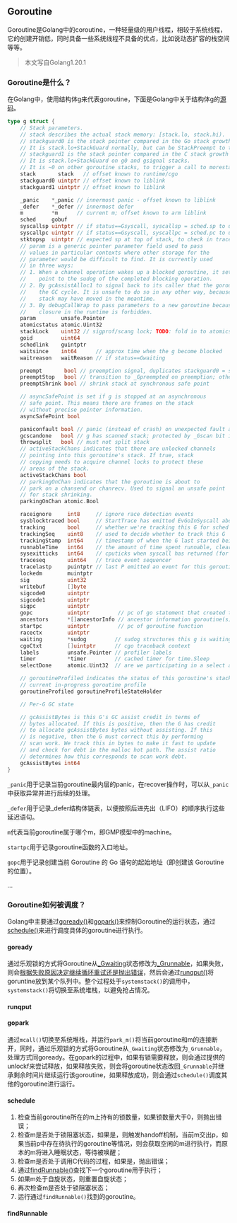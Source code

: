 ## Goroutine

Goroutine是Golang中的coroutine，一种轻量级的用户线程，相较于系统线程，它的创建开销低，同时具备一些系统线程不具备的优点，比如说动态扩容的栈空间等等。

> 本文写自Golang1.20.1

### Goroutine是什么？

在Golang中，使用结构体g来代表goroutine，下面是Golang中关于结构体g的[源码](https://github.com/golang/go/blob/202a1a57064127c3f19d96df57b9f9586145e21c/src/runtime/runtime2.go#L407-L506)。

```go
type g struct {
	// Stack parameters.
	// stack describes the actual stack memory: [stack.lo, stack.hi).
	// stackguard0 is the stack pointer compared in the Go stack growth prologue.
	// It is stack.lo+StackGuard normally, but can be StackPreempt to trigger a preemption.
	// stackguard1 is the stack pointer compared in the C stack growth prologue.
	// It is stack.lo+StackGuard on g0 and gsignal stacks.
	// It is ~0 on other goroutine stacks, to trigger a call to morestackc (and crash).
	stack       stack   // offset known to runtime/cgo
	stackguard0 uintptr // offset known to liblink
	stackguard1 uintptr // offset known to liblink

	_panic    *_panic // innermost panic - offset known to liblink
	_defer    *_defer // innermost defer
	m         *m      // current m; offset known to arm liblink
	sched     gobuf
	syscallsp uintptr // if status==Gsyscall, syscallsp = sched.sp to use during gc
	syscallpc uintptr // if status==Gsyscall, syscallpc = sched.pc to use during gc
	stktopsp  uintptr // expected sp at top of stack, to check in traceback
	// param is a generic pointer parameter field used to pass
	// values in particular contexts where other storage for the
	// parameter would be difficult to find. It is currently used
	// in three ways:
	// 1. When a channel operation wakes up a blocked goroutine, it sets param to
	//    point to the sudog of the completed blocking operation.
	// 2. By gcAssistAlloc1 to signal back to its caller that the goroutine completed
	//    the GC cycle. It is unsafe to do so in any other way, because the goroutine's
	//    stack may have moved in the meantime.
	// 3. By debugCallWrap to pass parameters to a new goroutine because allocating a
	//    closure in the runtime is forbidden.
	param        unsafe.Pointer
	atomicstatus atomic.Uint32
	stackLock    uint32 // sigprof/scang lock; TODO: fold in to atomicstatus
	goid         uint64
	schedlink    guintptr
	waitsince    int64      // approx time when the g become blocked
	waitreason   waitReason // if status==Gwaiting

	preempt       bool // preemption signal, duplicates stackguard0 = stackpreempt
	preemptStop   bool // transition to _Gpreempted on preemption; otherwise, just deschedule
	preemptShrink bool // shrink stack at synchronous safe point

	// asyncSafePoint is set if g is stopped at an asynchronous
	// safe point. This means there are frames on the stack
	// without precise pointer information.
	asyncSafePoint bool

	paniconfault bool // panic (instead of crash) on unexpected fault address
	gcscandone   bool // g has scanned stack; protected by _Gscan bit in status
	throwsplit   bool // must not split stack
	// activeStackChans indicates that there are unlocked channels
	// pointing into this goroutine's stack. If true, stack
	// copying needs to acquire channel locks to protect these
	// areas of the stack.
	activeStackChans bool
	// parkingOnChan indicates that the goroutine is about to
	// park on a chansend or chanrecv. Used to signal an unsafe point
	// for stack shrinking.
	parkingOnChan atomic.Bool

	raceignore     int8     // ignore race detection events
	sysblocktraced bool     // StartTrace has emitted EvGoInSyscall about this goroutine
	tracking       bool     // whether we're tracking this G for sched latency statistics
	trackingSeq    uint8    // used to decide whether to track this G
	trackingStamp  int64    // timestamp of when the G last started being tracked
	runnableTime   int64    // the amount of time spent runnable, cleared when running, only used when tracking
	sysexitticks   int64    // cputicks when syscall has returned (for tracing)
	traceseq       uint64   // trace event sequencer
	tracelastp     puintptr // last P emitted an event for this goroutine
	lockedm        muintptr
	sig            uint32
	writebuf       []byte
	sigcode0       uintptr
	sigcode1       uintptr
	sigpc          uintptr
	gopc           uintptr         // pc of go statement that created this goroutine
	ancestors      *[]ancestorInfo // ancestor information goroutine(s) that created this goroutine (only used if debug.tracebackancestors)
	startpc        uintptr         // pc of goroutine function
	racectx        uintptr
	waiting        *sudog         // sudog structures this g is waiting on (that have a valid elem ptr); in lock order
	cgoCtxt        []uintptr      // cgo traceback context
	labels         unsafe.Pointer // profiler labels
	timer          *timer         // cached timer for time.Sleep
	selectDone     atomic.Uint32  // are we participating in a select and did someone win the race?

	// goroutineProfiled indicates the status of this goroutine's stack for the
	// current in-progress goroutine profile
	goroutineProfiled goroutineProfileStateHolder

	// Per-G GC state

	// gcAssistBytes is this G's GC assist credit in terms of
	// bytes allocated. If this is positive, then the G has credit
	// to allocate gcAssistBytes bytes without assisting. If this
	// is negative, then the G must correct this by performing
	// scan work. We track this in bytes to make it fast to update
	// and check for debt in the malloc hot path. The assist ratio
	// determines how this corresponds to scan work debt.
	gcAssistBytes int64
}
```

`_panic`用于记录当前goroutine最内层的panic，在recover操作时，可以从`_panic`中获取异常并进行后续的处理。

`_defer`用于记录_defer结构体链表，以便按照后进先出（LIFO）的顺序执行这些延迟语句。

`m`代表当前goroutine属于哪个m，即GMP模型中的machine。

`startpc`用于记录goroutine函数的入口地址。

`gopc`用于记录创建当前 Goroutine 的 Go 语句的起始地址（即创建该 Goroutine 的位置）。

...

### Goroutine如何被调度？

Golang中主要通过[goready()](https://github.com/golang/go/blob/202a1a57064127c3f19d96df57b9f9586145e21c/src/runtime/proc.go#L390-L394)和[gopark()](https://github.com/golang/go/blob/202a1a57064127c3f19d96df57b9f9586145e21c/src/runtime/proc.go#L364-L382)来控制Goroutine的运行状态，通过[schedule()](https://github.com/golang/go/blob/202a1a57064127c3f19d96df57b9f9586145e21c/src/runtime/proc.go#L3331-L3399)来进行调度具体的goroutine进行执行。

#### goready

通过乐观锁的方式将Goroutine从[_Gwaiting](https://github.com/golang/go/blob/202a1a57064127c3f19d96df57b9f9586145e21c/src/runtime/runtime2.go#L58)状态修改为[_Grunnable](https://github.com/golang/go/blob/202a1a57064127c3f19d96df57b9f9586145e21c/src/runtime/runtime2.go#L38)，如果失败，则会[根据失败原因决定继续循环重试还是抛出错误](https://github.com/golang/go/blob/202a1a57064127c3f19d96df57b9f9586145e21c/src/runtime/proc.go#L1013-L1028)，然后会通过[runqput()](https://github.com/golang/go/blob/202a1a57064127c3f19d96df57b9f9586145e21c/src/runtime/proc.go#L5962-L5993)将goruntine放到某个队列中。整个过程处于`systemstack()`的调用中，`systemstack()`将切换至系统堆栈，以避免抢占情况。

#### runqput



#### gopark

通过`mcall()`切换至系统堆栈，并运行`park_m()`将当前goroutine和m的连接断开，同时，通过乐观锁的方式将Goroutine从`_Gwaiting`状态修改为`_Grunnable`，处理方式同goready。在gopark的过程中，如果有锁需要释放，则会通过提供的unlockf来尝试释放，如果释放失败，则会将goroutine状态改回`_Grunnable`并继承剩余时间片继续运行该goroutine，如果释放成功，则会通过`schedule()`调度其他的goroutine进行运行。

#### schedule

1. 检查当前goroutine所在的m上持有的锁数量，如果锁数量大于0，则抛出错误；
2. 检查m是否处于锁阻塞状态，如果是，则触发handoff机制，当前m交出p，如果当前p中存在待执行的goroutine等情况，则会获取空闲的m进行执行，而原本的m将进入睡眠状态，等待被唤醒；
3. 检查m是否处于调用C代码的过程，如果是，抛出错误；
4. 通过[findRunnable()](https://github.com/golang/go/blob/202a1a57064127c3f19d96df57b9f9586145e21c/src/runtime/proc.go#L2672-L3009)查找下一个goroutine用于执行；
5. 如果m处于自旋状态，则重置自旋状态；
6. 再次检查m是否处于锁阻塞状态；
7. 运行通过`findRunnable()`找到的goroutine。

#### findRunnable
